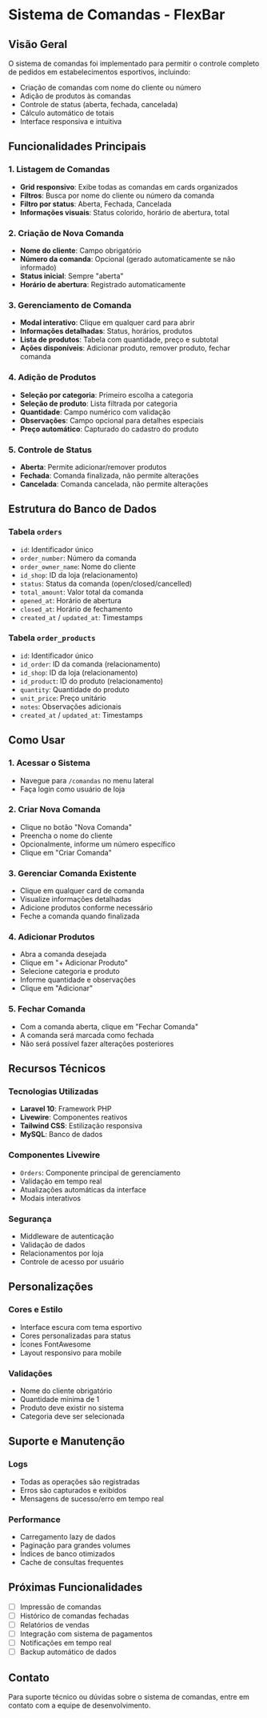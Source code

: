 # Sistema de Comandas - FlexBar

## Visão Geral

O sistema de comandas foi implementado para permitir o controle completo de pedidos em estabelecimentos esportivos, incluindo:

- Criação de comandas com nome do cliente ou número
- Adição de produtos às comandas
- Controle de status (aberta, fechada, cancelada)
- Cálculo automático de totais
- Interface responsiva e intuitiva

## Funcionalidades Principais

### 1. Listagem de Comandas
- **Grid responsivo**: Exibe todas as comandas em cards organizados
- **Filtros**: Busca por nome do cliente ou número da comanda
- **Filtro por status**: Aberta, Fechada, Cancelada
- **Informações visuais**: Status colorido, horário de abertura, total

### 2. Criação de Nova Comanda
- **Nome do cliente**: Campo obrigatório
- **Número da comanda**: Opcional (gerado automaticamente se não informado)
- **Status inicial**: Sempre "aberta"
- **Horário de abertura**: Registrado automaticamente

### 3. Gerenciamento de Comanda
- **Modal interativo**: Clique em qualquer card para abrir
- **Informações detalhadas**: Status, horários, produtos
- **Lista de produtos**: Tabela com quantidade, preço e subtotal
- **Ações disponíveis**: Adicionar produto, remover produto, fechar comanda

### 4. Adição de Produtos
- **Seleção por categoria**: Primeiro escolha a categoria
- **Seleção de produto**: Lista filtrada por categoria
- **Quantidade**: Campo numérico com validação
- **Observações**: Campo opcional para detalhes especiais
- **Preço automático**: Capturado do cadastro do produto

### 5. Controle de Status
- **Aberta**: Permite adicionar/remover produtos
- **Fechada**: Comanda finalizada, não permite alterações
- **Cancelada**: Comanda cancelada, não permite alterações

## Estrutura do Banco de Dados

### Tabela `orders`
- `id`: Identificador único
- `order_number`: Número da comanda
- `order_owner_name`: Nome do cliente
- `id_shop`: ID da loja (relacionamento)
- `status`: Status da comanda (open/closed/cancelled)
- `total_amount`: Valor total da comanda
- `opened_at`: Horário de abertura
- `closed_at`: Horário de fechamento
- `created_at` / `updated_at`: Timestamps

### Tabela `order_products`
- `id`: Identificador único
- `id_order`: ID da comanda (relacionamento)
- `id_shop`: ID da loja (relacionamento)
- `id_product`: ID do produto (relacionamento)
- `quantity`: Quantidade do produto
- `unit_price`: Preço unitário
- `notes`: Observações adicionais
- `created_at` / `updated_at`: Timestamps

## Como Usar

### 1. Acessar o Sistema
- Navegue para `/comandas` no menu lateral
- Faça login como usuário de loja

### 2. Criar Nova Comanda
- Clique no botão "Nova Comanda"
- Preencha o nome do cliente
- Opcionalmente, informe um número específico
- Clique em "Criar Comanda"

### 3. Gerenciar Comanda Existente
- Clique em qualquer card de comanda
- Visualize informações detalhadas
- Adicione produtos conforme necessário
- Feche a comanda quando finalizada

### 4. Adicionar Produtos
- Abra a comanda desejada
- Clique em "+ Adicionar Produto"
- Selecione categoria e produto
- Informe quantidade e observações
- Clique em "Adicionar"

### 5. Fechar Comanda
- Com a comanda aberta, clique em "Fechar Comanda"
- A comanda será marcada como fechada
- Não será possível fazer alterações posteriores

## Recursos Técnicos

### Tecnologias Utilizadas
- **Laravel 10**: Framework PHP
- **Livewire**: Componentes reativos
- **Tailwind CSS**: Estilização responsiva
- **MySQL**: Banco de dados

### Componentes Livewire
- `Orders`: Componente principal de gerenciamento
- Validação em tempo real
- Atualizações automáticas da interface
- Modais interativos

### Segurança
- Middleware de autenticação
- Validação de dados
- Relacionamentos por loja
- Controle de acesso por usuário

## Personalizações

### Cores e Estilo
- Interface escura com tema esportivo
- Cores personalizadas para status
- Ícones FontAwesome
- Layout responsivo para mobile

### Validações
- Nome do cliente obrigatório
- Quantidade mínima de 1
- Produto deve existir no sistema
- Categoria deve ser selecionada

## Suporte e Manutenção

### Logs
- Todas as operações são registradas
- Erros são capturados e exibidos
- Mensagens de sucesso/erro em tempo real

### Performance
- Carregamento lazy de dados
- Paginação para grandes volumes
- Índices de banco otimizados
- Cache de consultas frequentes

## Próximas Funcionalidades

- [ ] Impressão de comandas
- [ ] Histórico de comandas fechadas
- [ ] Relatórios de vendas
- [ ] Integração com sistema de pagamentos
- [ ] Notificações em tempo real
- [ ] Backup automático de dados

## Contato

Para suporte técnico ou dúvidas sobre o sistema de comandas, entre em contato com a equipe de desenvolvimento.
